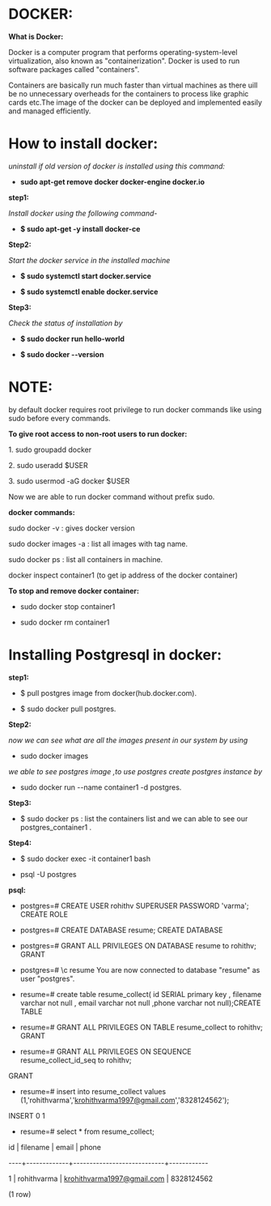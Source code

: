 # DOCKER: #

**What is Docker:**

Docker is a computer program that performs operating-system-level
virtualization, also known as "containerization". Docker is used to run
software packages called "containers".

Containers are basically run much faster than virtual machines as there
uill be no unnecessary overheads for the containers to process like
graphic cards etc.The image of the docker can be deployed and
implemented easily and managed efficiently.

# How to install docker: #

*uninstall if old version of docker is installed using this command:*

- **sudo apt-get remove docker docker-engine docker.io**

**step1:**

*Install docker using the following command-*

- **\$ sudo apt-get -y install docker-ce**

**Step2:**

*Start the docker service in the installed machine*

- **\$ sudo systemctl start docker.service**

- **\$ sudo systemctl enable docker.service**

**Step3:**

*Check the status of installation by*

- **\$ sudo docker run hello-world**

- **\$ sudo docker --version**

# NOTE: #

by default docker requires root privilege to run docker commands like
using sudo before every commands.

**To give root access to non-root users to run docker:**

1\. sudo groupadd docker

2\. sudo useradd \$USER

3\. sudo usermod -aG docker \$USER

Now we are able to run docker command without prefix sudo.

**docker commands:**

sudo docker -v : gives docker version

sudo docker images -a : list all images with tag name.

sudo docker ps : list all containers in machine.

docker inspect container1 (to get ip address of the docker container)


**To stop and remove docker container:**

- sudo docker stop container1

- sudo docker rm container1

# Installing Postgresql in docker: #

**step1:**

- \$ pull postgres image from docker(hub.docker.com).

- \$ sudo docker pull postgres.

**Step2:**

*now we can see what are all the images present in our system by using*

- sudo docker images

*we able to see postgres image ,to use postgres create postgres instance
by*

- sudo docker run --name container1 -d postgres.

**Step3:**

- \$ sudo docker ps : list the containers list and we can able to see our
postgres\_container1 .

**Step4:**

- \$ sudo docker exec -it container1 bash

- psql -U postgres

**psql:**

- postgres=# CREATE USER rohithv SUPERUSER PASSWORD 'varma'; 
CREATE ROLE

- postgres=# CREATE DATABASE resume;
CREATE DATABASE

- postgres=# GRANT ALL PRIVILEGES ON DATABASE resume to rohithv;
GRANT

- postgres=# \c resume
You are now connected to database "resume" as user "postgres".

- resume=# create table resume_collect( id SERIAL primary key , filename varchar not null , email varchar not null ,phone varchar not null);CREATE TABLE

- resume=# GRANT ALL PRIVILEGES ON TABLE resume_collect to rohithv;
GRANT

- resume=# GRANT ALL PRIVILEGES ON SEQUENCE resume_collect_id_seq to rohithv;

GRANT


- resume=# insert into resume_collect values (1,'rohithvarma','krohithvarma1997@gmail.com','8328124562');

INSERT 0 1

- resume=# select * from resume_collect;

 id |  filename   |           email            |   phone    
 
----+-------------+----------------------------+------------

  1 | rohithvarma | krohithvarma1997@gmail.com | 8328124562
  
(1 row)

